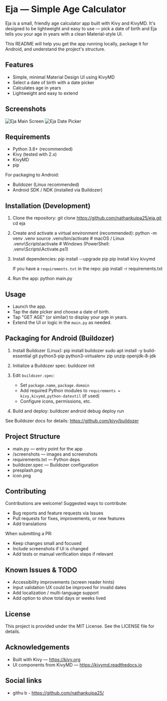 # Eja — Simple Age Calculator

Eja is a small, friendly age calculator app built with Kivy and KivyMD. It's designed to be lightweight and easy to use — pick a date of birth and Eja tells you your age in years  with a clean Material-style UI.

This README will help you get the app running locally, package it for Android, and understand the project's structure.

## Features

- Simple, minimal Material Design UI using KivyMD
- Select a date of birth with a date picker
- Calculates age in years
- Lightweight and easy to extend

## Screenshots

![Eja Main Screen](screenshots/Screenshot_20250820-120725.png) 
![Eja Date Picker](screenshots/Screenshot_20250820-120725.png)


## Requirements

- Python 3.8+ (recommended)
- Kivy (tested with 2.x)
- KivyMD
- pip

For packaging to Android:
- Buildozer (Linux recommended)
- Android SDK / NDK (installed via Buildozer)

## Installation (Development)

1. Clone the repository:
   git clone https://github.com/nathankuipa25/eja.git
   cd eja

2. Create and activate a virtual environment (recommended):
   python -m venv .venv
   source .venv/bin/activate  # macOS / Linux
   .venv\Scripts\activate     # Windows (PowerShell: .venv\Scripts\Activate.ps1)

3. Install dependencies:
   pip install --upgrade pip
   pip install kivy kivymd

   If you have a `requirements.txt` in the repo:
   pip install -r requirements.txt

4. Run the app:
   python main.py

## Usage

- Launch the app.
- Tap the date picker and choose a date of birth.
- Tap "GET AGE" (or similar) to display your age in years. 
- Extend the UI or logic in the `main.py` as needed.

## Packaging for Android (Buildozer)

1. Install Buildozer (Linux):
   pip install buildozer
   sudo apt install -y build-essential git python3-pip python3-virtualenv zip unzip openjdk-8-jdk

2. Initialize a Buildozer spec:
   buildozer init

3. Edit `buildozer.spec`:
   - Set `package.name`, `package.domain`
   - Add required Python modules to `requirements = kivy,kivymd,python-dateutil` (if used)
   - Configure icons, permissions, etc.

4. Build and deploy:
   buildozer android debug deploy run

See Buildozer docs for details: https://github.com/kivy/buildozer

## Project Structure 

- main.py — entry point for the app
- /screenshots — images and screenshots
- requirements.txt — Python deps 
- buildozer.spec — Buildozer configuration 
- presplash.png
- icon.png


## Contributing

Contributions are welcome! 
Suggested ways to contribute:

- Bug reports and feature requests via Issues
- Pull requests for fixes, improvements, or new features
- Add translations

When submitting a PR:
- Keep changes small and focused
- Include screenshots if UI is changed
- Add tests or manual verification steps if relevant

## Known Issues & TODO

- Accessibility improvements (screen reader hints)
- Input validation UX could be improved for invalid dates
- Add localization / multi-language support
- Add option to show total days or weeks lived

## License

This project is provided under the MIT License. See the LICENSE file for details.

## Acknowledgements

- Built with Kivy — https://kivy.org
- UI components from KivyMD — https://kivymd.readthedocs.io

## Social links

- githu b - https://github.com/nathankuipa25/

